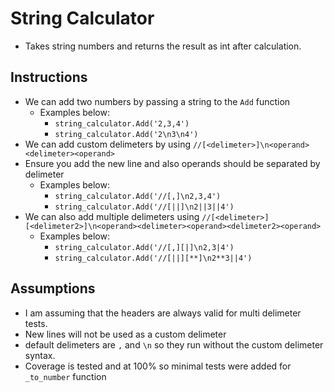 
# String Calculator
- Takes string numbers and returns the result as int after calculation.

## Instructions
- We can add two numbers by passing a string to the `Add` function
    - Examples below:
        - `string_calculator.Add('2,3,4')`
        - `string_calculator.Add('2\n3\n4')`
- We can add custom delimeters by using `//[<delimeter>]\n<operand><delimeter><operand>`
- Ensure you add the new line and also operands should be separated by delimeter
    - Examples below:
        - `string_calculator.Add('//[,]\n2,3,4')`
        - `string_calculator.Add('//[||]\n2||3||4')`
- We can also add multiple delimeters using `//[<delimeter>][<delimeter2>]\n<operand><delimeter><operand><delimeter2><operand>`
    - Examples below:
        - `string_calculator.Add('//[,][|]\n2,3|4')`
        - `string_calculator.Add('//[||][**]\n2**3||4')`

## Assumptions
- I am assuming that the headers are always valid for multi delimeter tests.
- New lines will not be used as a custom delimeter
- default delimeters are `,` and `\n` so they run without the custom delimeter syntax.
- Coverage is tested and at 100% so minimal tests were added for `_to_number` function